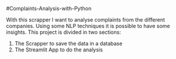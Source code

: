 #Complaints-Analysis-with-Python

With this scrapper I want to analyse complaints from the different companies. Using some NLP techniques it is possible to have some insights.
This project is divided in two sections:

  1. The Scrapper to save the data in a database
  2. The Streamlit App to do the analysis
